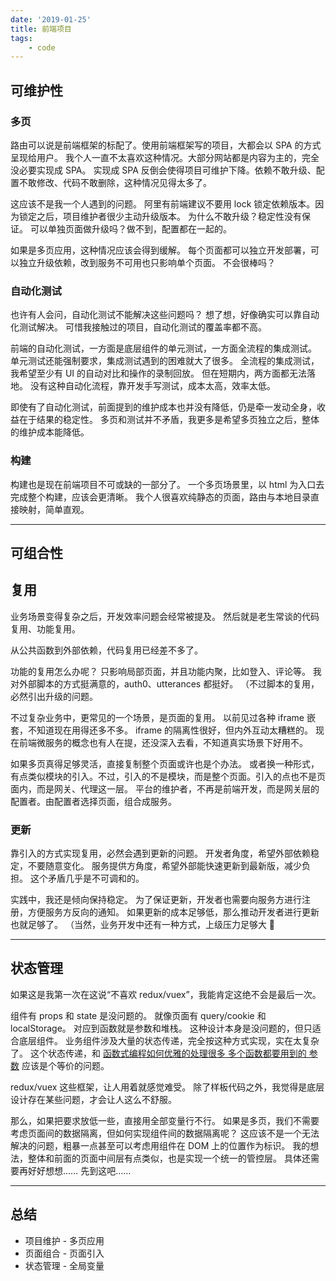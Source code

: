 ```yaml
---
date: '2019-01-25'
title: 前端项目
tags:
    - code
---
```


## 可维护性

### 多页

路由可以说是前端框架的标配了。使用前端框架写的项目，大都会以 SPA 的方式呈现给用户。
我个人一直不太喜欢这种情况。大部分网站都是内容为主的，完全没必要实现成 SPA。
实现成 SPA 反倒会使得项目可维护下降。依赖不敢升级、配置不敢修改、代码不敢删除，这种情况见得太多了。

这应该不是我一个人遇到的问题。
阿里有前端建议不要用 lock 锁定依赖版本。因为锁定之后，项目维护者很少主动升级版本。
为什么不敢升级？稳定性没有保证。
可以单独页面做升级吗？做不到，配置都在一起的。

如果是多页应用，这种情况应该会得到缓解。
每个页面都可以独立开发部署，可以独立升级依赖，改到服务不可用也只影响单个页面。
不会很棒吗？

### 自动化测试

也许有人会问，自动化测试不能解决这些问题吗？
想了想，好像确实可以靠自动化测试解决。
可惜我接触过的项目，自动化测试的覆盖率都不高。

前端的自动化测试，一方面是底层组件的单元测试，一方面全流程的集成测试。
单元测试还能强制要求，集成测试遇到的困难就大了很多。
全流程的集成测试，我希望至少有 UI 的自动对比和操作的录制回放。
但在短期内，两方面都无法落地。
没有这种自动化流程，靠开发手写测试，成本太高，效率太低。

即使有了自动化测试，前面提到的维护成本也并没有降低，仍是牵一发动全身，收益在于结果的稳定性。
多页和测试并不矛盾，我更多是希望多页独立之后，整体的维护成本能降低。

### 构建

构建也是现在前端项目不可或缺的一部分了。
一个多页场景里，以 html 为入口去完成整个构建，应该会更清晰。
我个人很喜欢纯静态的页面，路由与本地目录直接映射，简单直观。

---

## 可组合性

## 复用

业务场景变得复杂之后，开发效率问题会经常被提及。
然后就是老生常谈的代码复用、功能复用。

从公共函数到外部依赖，代码复用已经差不多了。

功能的复用怎么办呢？
只影响局部页面，并且功能内聚，比如登入、评论等。
我对外部脚本的方式挺满意的，auth0、utterances 都挺好。
（不过脚本的复用，必然引出升级的问题。

不过复杂业务中，更常见的一个场景，是页面的复用。
以前见过各种 iframe 嵌套，不知道现在用得还多不多。
iframe 的隔离性很好，但内外互动太糟糕的。
现在前端微服务的概念也有人在提，还没深入去看，不知道真实场景下好用不。

如果多页真得足够灵活，直接复制整个页面或许也是个办法。
或者换一种形式，有点类似模块的引入。不过，引入的不是模块，而是整个页面。引入的点也不是页面内，而是网关、代理这一层。
平台的维护者，不再是前端开发，而是网关层的配置者。由配置者选择页面，组合成服务。


### 更新

靠引入的方式实现复用，必然会遇到更新的问题。
开发者角度，希望外部依赖稳定，不要随意变化。
服务提供方角度，希望外部能快速更新到最新版，减少负担。
这个矛盾几乎是不可调和的。

实践中，我还是倾向保持稳定。
为了保证更新，开发者也需要向服务方进行注册，方便服务方反向的通知。
如果更新的成本足够低，那么推动开发者进行更新也就足够了。
（当然，业务开发中还有一种方式，上级压力足够大 🙈

---

## 状态管理

如果这是我第一次在这说“不喜欢 redux/vuex”，我能肯定这绝不会是最后一次。

组件有 props 和 state 是没问题的。
就像页面有 query/cookie 和 localStorage。
对应到函数就是参数和堆栈。
这种设计本身是没问题的，但只适合底层组件。
业务组件涉及大量的状态传递，完全按这种方式实现，实在太复杂了。
这个状态传递，和 [函数式编程如何优雅的处理很多 多个函数都要用到的 参数](https://www.zhihu.com/question/58557828) 应该是个等价的问题。

redux/vuex 这些框架，让人用着就感觉难受。
除了样板代码之外，我觉得是底层设计存在某些问题，才会让人这么不舒服。

那么，如果把要求放低一些，直接用全部变量行不行。
如果是多页，我们不需要考虑页面间的数据隔离，但如何实现组件间的数据隔离呢？
这应该不是一个无法解决的问题，粗暴一点甚至可以考虑用组件在 DOM 上的位置作为标识。
我的想法，整体和前面的页面中间层有点类似，也是实现一个统一的管控层。
具体还需要再好好想想……
先到这吧……

---

## 总结

- 项目维护 - 多页应用
- 页面组合 - 页面引入
- 状态管理 - 全局变量
